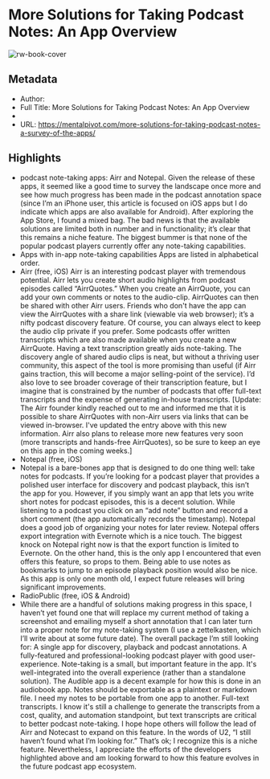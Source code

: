 # More Solutions for Taking Podcast Notes: An App Overview

![rw-book-cover](https://readwise-assets.s3.amazonaws.com/static/images/article2.74d541386bbf.png)

## Metadata
- Author: 
- Full Title: More Solutions for Taking Podcast Notes: An App Overview
- 
- URL: https://mentalpivot.com/more-solutions-for-taking-podcast-notes-a-survey-of-the-apps/

## Highlights
- podcast note-taking apps: Airr and Notepal. Given the release of these apps, it seemed like a good time to survey the landscape once more and see how much progress has been made in the podcast annotation space (since I’m an iPhone user, this article is focused on iOS apps but I do indicate which apps are also available for Android).
  After exploring the App Store, I found a mixed bag. The bad news is that the available solutions are limited both in number and in functionality; it’s clear that this remains a niche feature. The biggest bummer is that none of the popular podcast players currently offer any note-taking capabilities.
- Apps with in-app note-taking capabilities
  Apps are listed in alphabetical order.
- Airr (free, iOS)
  Airr is an interesting podcast player with tremendous potential. Airr lets you create short audio highlights from podcast episodes called “AirrQuotes.” When you create an AirrQuote, you can add your own comments or notes to the audio-clip. AirrQuotes can then be shared with other Airr users. Friends who don't have the app can view the AirrQuotes with a share link (viewable via web browser); it’s a nifty podcast discovery feature. Of course, you can always elect to keep the audio clip private if you prefer. Some podcasts offer written transcripts which are also made available when you create a new AirrQuote. Having a text transcription greatly aids note-taking.
  The discovery angle of shared audio clips is neat, but without a thriving user community, this aspect of the tool is more promising than useful (if Airr gains traction, this will become a major selling-point of the service). I’d also love to see broader coverage of their transcription feature, but I imagine that is constrained by the number of podcasts that offer full-text transcripts and the expense of generating in-house transcripts.
  [Update: The Airr founder kindly reached out to me and informed me that it is possible to share AirrQuotes with non-Airr users via links that can be viewed in-browser. I've updated the entry above with this new information. Airr also plans to release more new features very soon (more transcripts and hands-free AirrQuotes), so be sure to keep an eye on this app in the coming weeks.]
- Notepal (free, iOS)
- Notepal is a bare-bones app that is designed to do one thing well: take notes for podcasts. If you’re looking for a podcast player that provides a polished user interface for discovery and podcast playback, this isn’t the app for you. However, if you simply want an app that lets you write short notes for podcast episodes, this is a decent solution.
  While listening to a podcast you click on an “add note” button and record a short comment (the app automatically records the timestamp). Notepal does a good job of organizing your notes for later review. Notepal offers export integration with Evernote which is a nice touch.
  The biggest knock on Notepal right now is that the export function is limited to Evernote. On the other hand, this is the only app I encountered that even offers this feature, so props to them. Being able to use notes as bookmarks to jump to an episode playback position would also be nice. As this app is only one month old, I expect future releases will bring significant improvements.
- RadioPublic (free, iOS & Android)
- While there are a handful of solutions making progress in this space, I haven’t yet found one that will replace my current method of taking a screenshot and emailing myself a short annotation that I can later turn into a proper note for my note-taking system (I use a zettelkasten, which I’ll write about at some future date).
  The overall package I’m still looking for:
  A single app for discovery, playback and podcast annotations.
  A fully-featured and professional-looking podcast player with good user-experience.
  Note-taking is a small, but important feature in the app. It's well-integrated into the overall experience (rather than a standalone solution). The Audible app is a decent example for how this is done in an audiobook app.
  Notes should be exportable as a plaintext or markdown file. I need my notes to be portable from one app to another.
  Full-text transcripts. I know it's still a challenge to generate the transcripts from a cost, quality, and automation standpoint, but text transcripts are critical to better podcast note-taking. I hope hope others will follow the lead of Airr and Notecast to expand on this feature.
  In the words of U2, “I still haven’t found what I’m looking for.” That’s ok; I recognize this is a niche feature. Nevertheless, I appreciate the efforts of the developers highlighted above and am looking forward to how this feature evolves in the future podcast app ecosystem.

